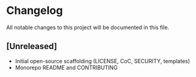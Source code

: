# Changelog

All notable changes to this project will be documented in this file.

## [Unreleased]
- Initial open-source scaffolding (LICENSE, CoC, SECURITY, templates)
- Monorepo README and CONTRIBUTING
